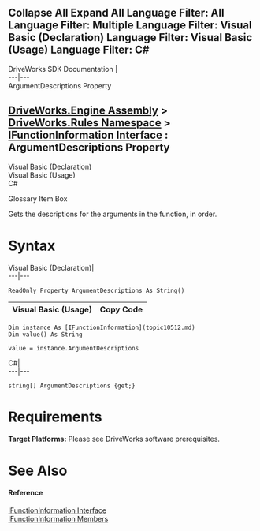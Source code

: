 Collapse All Expand All Language Filter: All  Language Filter: Multiple  Language Filter: Visual Basic (Declaration) Language Filter: Visual Basic (Usage) Language Filter: C#  
---  
DriveWorks SDK Documentation  |   
---|---  
ArgumentDescriptions Property   
  
[DriveWorks.Engine Assembly](topic2156.md) > [DriveWorks.Rules Namespace](topic10510.md) > [IFunctionInformation Interface](topic10512.md) : ArgumentDescriptions Property  
---  
  
Visual Basic (Declaration)    
Visual Basic (Usage)    
C# 

Glossary Item Box

Gets the descriptions for the arguments in the function, in order. 

# Syntax

Visual Basic (Declaration)|   
---|---  
      
    
    ReadOnly Property ArgumentDescriptions As String()  
  
Visual Basic (Usage)| Copy Code  
---|---  
      
    
    Dim instance As [IFunctionInformation](topic10512.md)
    Dim value() As String
     
    value = instance.ArgumentDescriptions  
  
C#|   
---|---  
      
    
    string[] ArgumentDescriptions {get;}  
  
# Requirements

**Target Platforms:** Please see DriveWorks software prerequisites.

# See Also

#### Reference

[IFunctionInformation Interface](topic10512.md)   
[IFunctionInformation Members](topic10513.md)


